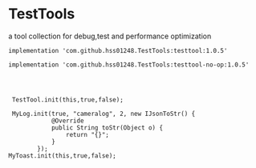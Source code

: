 # TestTools
a tool collection for debug,test and performance optimization



```
implementation 'com.github.hss01248.TestTools:testtool:1.0.5'

implementation 'com.github.hss01248.TestTools:testtool-no-op:1.0.5'




 TestTool.init(this,true,false);
 
 MyLog.init(true, "cameralog", 2, new IJsonToStr() {
            @Override
            public String toStr(Object o) {
                return "{}";
            }
        });
MyToast.init(this,true,false);

```

